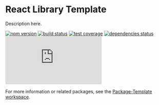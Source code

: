 # React Library Template

Description here.

[![npm version](https://img.shields.io/npm/v/@package-template/react-library-template.svg)](https://www.npmjs.com/package/@package-template/react-library-template)
[![build status](https://github.com/spautz/package-template/workflows/CI/badge.svg)](https://github.com/spautz/package-template/actions)
[![test coverage](https://coveralls.io/repos/github/spautz/package-template/badge.svg?branch=x-cov-react-library-template)](https://coveralls.io/github/spautz/package-template?branch=x-cov-react-library-template)
[![dependencies status](https://img.shields.io/librariesio/release/npm/@package-template/react-library-template.svg)](https://libraries.io/github/spautz/package-template)
[![gzip size](https://img.badgesize.io/https://unpkg.com/@package-template/react-library-template@latest/dist/index.js?compression=gzip)](https://bundlephobia.com/result?p=@package-template/react-library-template)

For more information or related packages, see the [Package-Template workspace](https://github.com/spautz/package-template).
